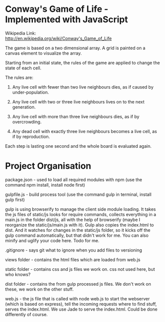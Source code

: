 Conway's Game of Life - Implemented with JavaScript
===
Wikipedia Link:  
http://en.wikipedia.org/wiki/Conway's_Game_of_Life

The game is based on a two dimensional array. A grid is painted on a canvas
element to visualize the array.  

Starting from an initial state, the rules of the game are applied to change the
state of each cell.  

The rules are:  

1. Any live cell with fewer than two live neighbours dies, as if caused by under-population.  

2. Any live cell with two or three live neighbours lives on to the next generation.  

3. Any live cell with more than three live neighbours dies, as if by overcrowding.  

4. Any dead cell with exactly three live neighbours becomes a live cell, as if by reproduction.  

Each step is lasting one second and the whole board is evaluated again.  

Project Organisation
===
package.json - used to load all required modules with npm (use the command npm install, install node first)  

gulpfile.js - build process tool (use the command gulp in terminal, install gulp first)  

gulp is using browserify to manage the client side module loading. It takes the js files
of static/js looks for require commands, collects everything in a main.js in the folder dist/js,
all with the help of browserify (maybe I reorganize the static/js/main.js with it).
Gulp also copies the index.html to dist. And it watches for
changes in the static/js folder, so it kicks off the gulp command automatically, but that didn't
work for me. You can also minify and uglify your code here. Todo for me.  

.gitignore - says git what to ignore when you add files to versioning  

views folder - contains the html files which are loaded from web.js  

static folder - contains css and js files we work on. css not used here, but who knows?  

dist folder - contains the from gulp processed js files. We don't work on these, we work on the other stuff.  

web.js - the js file that is called with node web.js to start the webserver (which is based on express),
tell the incoming requests where to find stuff, serves the index.html.
We use Jade to serve the index.html. Could be done differently of course.  
